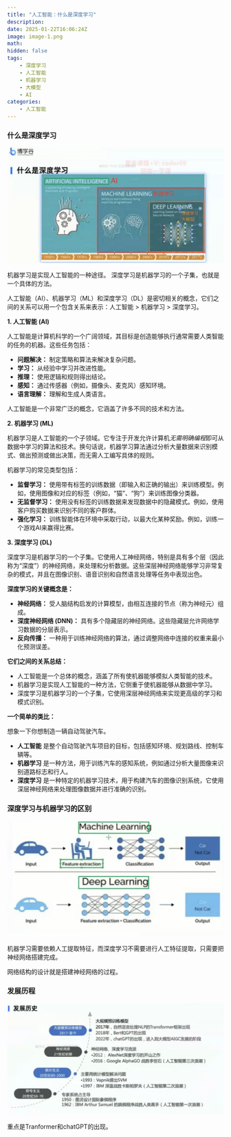 ```yaml
---
title: "人工智能：什么是深度学习"
description: 
date: 2025-01-22T16:06:24Z
image: image-1.png
math: 
hidden: false
tags: 
    - 深度学习
    - 人工智能
    - 机器学习
    - 大模型
    - AI
categories:
    - 人工智能
---
```

### 什么是深度学习
![深度学习关系图](image.png)

机器学习是实现人工智能的一种途径。
深度学习是机器学习的一个子集，也就是一个具体的方法。

人工智能（AI）、机器学习（ML）和深度学习（DL）是密切相关的概念，它们之间的关系可以用一个包含关系来表示：人工智能 > 机器学习 > 深度学习。

**1. 人工智能 (AI)**

人工智能是计算机科学的一个广阔领域，其目标是创造能够执行通常需要人类智能的任务的机器。这些任务包括：

- **问题解决：** 制定策略和算法来解决复杂问题。
- **学习：** 从经验中学习并改进性能。
- **推理：** 使用逻辑和规则得出结论。
- **感知：** 通过传感器（例如，摄像头、麦克风）感知环境。
- **语言理解：** 理解和生成人类语言。

人工智能是一个非常广泛的概念，它涵盖了许多不同的技术和方法。

**2. 机器学习 (ML)**

机器学习是人工智能的一个子领域。它专注于开发允许计算机*无需明确编程*即可从数据中学习的算法和技术。换句话说，机器学习算法通过分析大量数据来识别模式、做出预测或做出决策，而无需人工编写具体的规则。

机器学习的常见类型包括：

- **监督学习：** 使用带有标签的训练数据（即输入和正确的输出）来训练模型。例如，使用图像和对应的标签（例如，“猫”、“狗”）来训练图像分类器。
- **无监督学习：** 使用没有标签的训练数据来发现数据中的隐藏模式。例如，使用客户购买数据来识别不同的客户群体。
- **强化学习：** 训练智能体在环境中采取行动，以最大化某种奖励。例如，训练一个游戏AI来赢得比赛。

**3. 深度学习 (DL)**

深度学习是机器学习的一个子集。它使用人工神经网络，特别是具有多个层（因此称为“深度”）的神经网络，来处理和分析数据。这些深层神经网络能够学习非常复杂的模式，并且在图像识别、语音识别和自然语言处理等任务中表现出色。

**深度学习的关键概念是：**

- **神经网络：** 受人脑结构启发的计算模型，由相互连接的节点（称为神经元）组成。
- **深度神经网络 (DNN)：** 具有多个隐藏层的神经网络。这些隐藏层允许网络学习数据的分层表示。
- **反向传播：** 一种用于训练神经网络的算法，通过调整网络中连接的权重来最小化预测误差。

**它们之间的关系总结：**

- 人工智能是一个总体的概念，涵盖了所有使机器能够模拟人类智能的技术。
- 机器学习是实现人工智能的一种方法，它侧重于使机器能够从数据中学习。
- 深度学习是机器学习的一个子集，它使用深层神经网络来实现更高级的学习和模式识别。

**一个简单的类比：**

想象一下你想制造一辆自动驾驶汽车。

- **人工智能** 是整个自动驾驶汽车项目的目标，包括感知环境、规划路线、控制车辆等。
- **机器学习** 是一种方法，用于训练汽车的感知系统，例如通过分析大量图像来识别道路标志和行人。
- **深度学习** 是一种特定的机器学习技术，用于构建汽车的图像识别系统，它使用深层神经网络来处理图像数据并进行准确的识别。

### 深度学习与机器学习的区别

![实例对比](image-1.png)

机器学习需要依赖人工提取特征，而深度学习不需要进行人工特征提取，只需要把神经网络搭建完成。


网络结构的设计就是搭建神经网络的过程。

### 发展历程

![发展历程](image-2.png)

重点是Tranformer和chatGPT的出现。